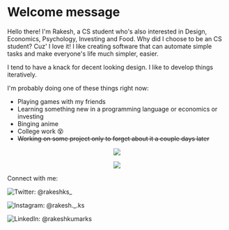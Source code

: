 # Welcome message

Hello there! I'm Rakesh, a CS student who's also interested in Design, Economics, Psychology, Investing and Food. Why did I choose to be an CS student? Cuz' I love it! I like creating software that can automate simple tasks and make everyone's life much simpler, easier. 

I tend to have a knack for decent looking design. I like to develop things iteratively. 

I'm probably doing one of these things right now:

- Playing games with my friends
- Learning something new in a programming language or economics or investing
- Binging anime
- College work 😵
- ~~Working on some project only to forget about it a couple days later~~

<p align="center"><img src="https://github-readme-stats.vercel.app/api?username=Rakeshkumar-7&show_icons=true&theme=onedark"/></p>
<p align="center"><img src="https://github-readme-stats.vercel.app/api/top-langs/?username=Rakeshkumar-7&theme=onedark"/></p> <!-- &layout=compact -->

Connect with me:

<a href="https://twitter.com/rakeshks_" style="text-decoration: none;" target="_blank"><img src="https://img.icons8.com/dusk/24/000000/twitter.png" alt="Twitter"/>: @rakeshks_</a>

<a href="https://www.instagram.com/rakesh._.ks/" style="text-decoration: none;" target="_blank"><img src="https://img.icons8.com/dusk/24/000000/instagram-new.png" alt="Instagram"/>: @rakesh._.ks</a>

<a href="https://www.linkedin.com/in/rakeshkumarks/" style="text-decoration: none;" target="_blank"><img src="https://img.icons8.com/dusk/24/000000/linkedin.png" alt="LinkedIn"/>: @rakeshkumarks</a>
